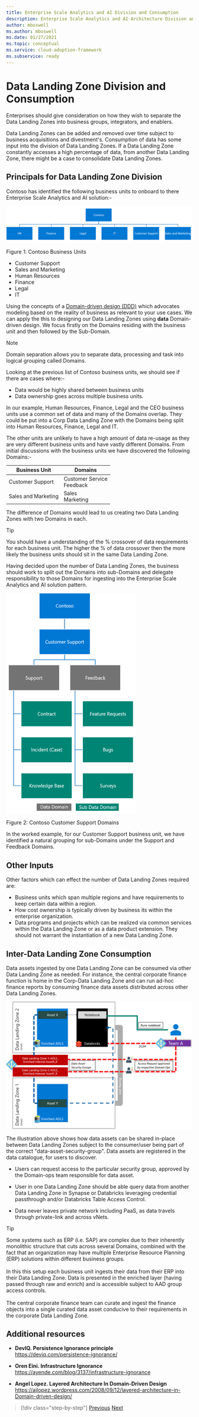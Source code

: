 ```yaml
---
title: Enterprise Scale Analytics and AI Division and Consumption
description: Enterprise Scale Analytics and AI Architecture Division and Consumption
author: mboswell
ms.author: mboswell
ms.date: 01/27/2021
ms.topic: conceptual
ms.service: cloud-adoption-framework
ms.subservice: ready
---
```

# Data Landing Zone Division and Consumption

Enterprises should give consideration on how they wish to separate the Data Landing Zones into business groups, integrators, and enablers.

Data Landing Zones can be added and removed over time subject to business acquisitions and divestment's. Consumption of data has some input into the division of Data Landing Zones. If a Data Landing Zone constantly accesses a high percentage of data, from another Data Landing Zone, there might be a case to consolidate Data Landing Zones.

## Principals for Data Landing Zone Division

Contoso has identified the following business units to onboard to there Enterprise Scale Analytics and AI solution:-

![Contoso Business Units](../images/contosobu.png)

Figure 1: Contoso Business Units

- Customer Support
- Sales and Marketing
- Human Resources
- Finance
- Legal
- IT

Using the concepts of a [Domain-driven design (DDD)](https://docs.microsoft.com/dotnet/architecture/microservices/microservice-ddd-cqrs-patterns/ddd-oriented-microservice) which advocates modeling based on the reality of business as relevant to your use cases. We can apply the this to designing our Data Landing Zones using **data** Domain-driven design. We focus firstly on the Domains residing with the business unit and then followed by the Sub-Domain.

>[!NOTE]
Domain separation allows you to separate data, processing and task into logical grouping called Domains.

Looking at the previous list of Contoso business units, we should see if there are cases where:-

- Data would be highly shared between business units
- Data ownership goes across multiple business units.

In our example, Human Resources, Finance, Legal and the CEO business units use a common set of data and many of the Domains overlap. They could be put into a Corp Data Landing Zone with the Domains being split into Human Resources, Finance, Legal and IT.

The other units are unlikely to have a high amount of data re-usage as they are very different business units and have vastly different Domains. From initial discussions with the business units we have discovered the following Domains:-

| Business Unit       | Domains                         |
|---------------------|--------------------------------------|
| Customer Support    | Customer Service <br> Feedback           |
| Sales and Marketing | Sales <br> Marketing                     |

The difference of Domains would lead to us creating two Data Landing Zones with two Domains in each.

> [!TIP]
>You should have a understanding of the % crossover of data requirements for each business unit. The higher the % of data crossover then the more likely the business units should sit in the same Data Landing Zone.

Having decided upon the number of Data Landing Zones, the business should work to split out the Domains into sub-Domains and delegate responsibility to those Domains for ingesting into the Enterprise Scale Analytics and AI solution pattern.

![Contoso Customer Support Domains](../images/contosobusubdomain.png)

Figure 2: Contoso Customer Support Domains

In the worked example, for our Customer Support business unit, we have identified a natural grouping for sub-Domains under the Support and Feedback Domains.

## Other Inputs

Other factors which can effect the number of Data Landing Zones required are:

- Business units which span multiple regions and have requirements to keep certain data within a region.
- How cost ownership is typically driven by business its within the enterprise organization.
- Data programs and projects which can be realized via common services within the Data Landing Zone or as a data product extension. They should not warrant the instantiation of a new Data Landing Zone.

## Inter-Data Landing Zone Consumption

Data assets ingested by one Data Landing Zone can be consumed via other Data Landing Zone as needed. For instance, the central corporate finance function is home in the Corp-Data Landing Zone and can run ad-hoc finance reports by consuming finance data assets distributed across other Data Landing Zones.

![Inter-Data Landing Zone Consumption](../images/interdlzconsumption.png)

The illustration above shows how data assets can be shared in-place between Data Landing Zones subject to the consumer/user being part of the correct "data-asset-security-group". Data assets are registered in the data catalogue, for users to discover.

- Users can request access to the particular security group, approved by the Domain-ops team responsible for data asset.

- User in one Data Landing Zone should be able query data from another Data Landing Zone in Synapse or Databricks leveraging credential passthrough and/or Databricks Table Access Control.

- Data never leaves private network including PaaS, as data travels through private-link and across vNets.

> [!TIP]
>Some systems such as ERP (i.e. SAP) are complex due to their inherently monolithic structure that cuts across several Domains, combined with the fact that an organization may have multiple Enterprise Resource Planning (ERP) solutions within different business groups. \
\
In this this setup each business unit ingests their data from their ERP into their Data Landing Zone. Data is presented in the enriched layer (having passed through raw and enrich) and is accessible subject to AAD group access controls.  \
\
The central corporate finance team can curate and ingest the finance objects into a single curated data asset conducive to their requirements in the corporate Data Landing Zone.

## Additional resources

- **DevIQ. Persistence Ignorance principle** \
  <https://deviq.com/persistence-ignorance/>

- **Oren Eini. Infrastructure Ignorance** \
  <https://ayende.com/blog/3137/infrastructure-ignorance>

- **Angel Lopez. Layered Architecture In Domain-Driven Design** \
  <https://ajlopez.wordpress.com/2008/09/12/layered-architecture-in-Domain-driven-design/>

>[!div class="step-by-step"]
>[Previous](02-esa-ai-teams.md)
>[Next](04-policy.md)
